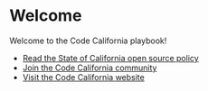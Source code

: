 # Welcome

Welcome to the Code California playbook!

* [Read the State of California open source policy](policy.md)
* [Join the Code California community](network.md)
* [Visit the Code California website](https://cagov.github.io/codecagov/)
